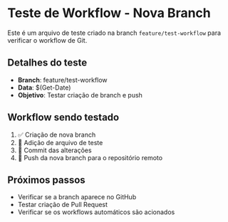 # Teste de Workflow - Nova Branch

Este é um arquivo de teste criado na branch `feature/test-workflow` para verificar o workflow de Git.

## Detalhes do teste
- **Branch**: feature/test-workflow
- **Data**: $(Get-Date)
- **Objetivo**: Testar criação de branch e push

## Workflow sendo testado
1. ✅ Criação de nova branch
2. 🔄 Adição de arquivo de teste
3. 🔄 Commit das alterações
4. 🔄 Push da nova branch para o repositório remoto

## Próximos passos
- Verificar se a branch aparece no GitHub
- Testar criação de Pull Request
- Verificar se os workflows automáticos são acionados 